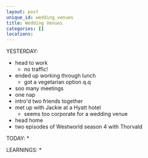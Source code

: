 ```yaml
---
layout: post
unique_id: wedding_venues
title: Wedding Venues
categories: []
locations: 
---
```


YESTERDAY:
* head to work
  * no traffic!
* ended up working through lunch
  * got a vegetarian option q.q
* soo many meetings
* one nap
* intro'd two friends together
* met up with Jackie at a Hyatt hotel
  * seems too corporate for a wedding venue
* head home
* two episodes of Westworld season 4 with Thorvald

TODAY:
* 

LEARNINGS:
* 
